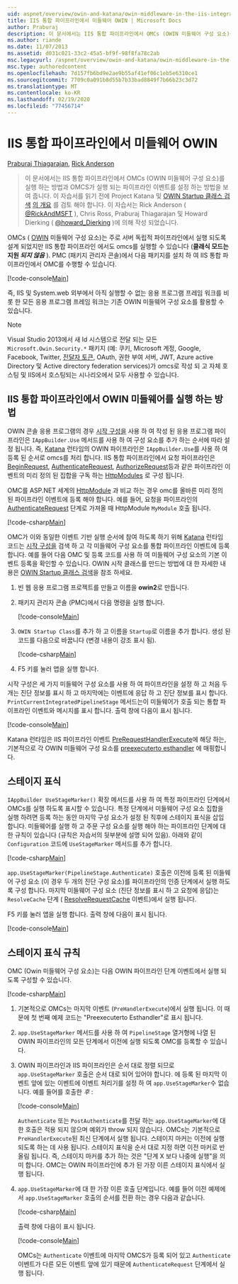 ```yaml
---
uid: aspnet/overview/owin-and-katana/owin-middleware-in-the-iis-integrated-pipeline
title: IIS 통합 파이프라인에서 미들웨어 OWIN | Microsoft Docs
author: Praburaj
description: 이 문서에서는 IIS 통합 파이프라인에서 OMCs (OWIN 미들웨어 구성 요소)를 실행 하는 방법과 OMCS가 실행 되는 파이프라인 이벤트를 설정 하는 방법을 보여 줍니다. ...
ms.author: riande
ms.date: 11/07/2013
ms.assetid: d031c021-33c2-45a5-bf9f-98f8fa78c2ab
msc.legacyurl: /aspnet/overview/owin-and-katana/owin-middleware-in-the-iis-integrated-pipeline
msc.type: authoredcontent
ms.openlocfilehash: 7d157fb6bd9e2ae9b55af41ef06c1eb5e6310ce1
ms.sourcegitcommit: 7709c0a091b8d55b7b33bad8849f7b66b23c3d72
ms.translationtype: MT
ms.contentlocale: ko-KR
ms.lasthandoff: 02/19/2020
ms.locfileid: "77456714"
---
```

# <a name="owin-middleware-in-the-iis-integrated-pipeline"></a>IIS 통합 파이프라인에서 미들웨어 OWIN

[Praburaj Thiagarajan](https://github.com/Praburaj), [Rick Anderson](https://twitter.com/RickAndMSFT)

> 이 문서에서는 IIS 통합 파이프라인에서 OMCs (OWIN 미들웨어 구성 요소)를 실행 하는 방법과 OMCS가 실행 되는 파이프라인 이벤트를 설정 하는 방법을 보여 줍니다. 이 자습서를 읽기 전에 Project Katana 및 [OWIN Startup 클래스 검색](owin-startup-class-detection.md) [의 개요](an-overview-of-project-katana.md) 를 검토 해야 합니다. 이 자습서는 Rick Anderson ( [@RickAndMSFT](https://twitter.com/#!/RickAndMSFT) ), Chris Ross, Praburaj Thiagarajan 및 Howard Dierking ( [@howard\_Dierking](https://twitter.com/howard_dierking) )에 의해 작성 되었습니다.

OMCs ( [OWIN](an-overview-of-project-katana.md) 미들웨어 구성 요소)는 주로 서버 독립적 파이프라인에서 실행 되도록 설계 되었지만 IIS 통합 파이프라인 에서도 omcs를 실행할 수 있습니다 (**클래식 모드는 지원 *되지 않음*** ). PMC (패키지 관리자 콘솔)에서 다음 패키지를 설치 하 여 IIS 통합 파이프라인에서 OMC를 수행할 수 있습니다.

[!code-console[Main](owin-middleware-in-the-iis-integrated-pipeline/samples/sample1.cmd)]

즉, IIS 및 System.web 외부에서 아직 실행할 수 없는 응용 프로그램 프레임 워크를 비롯 한 모든 응용 프로그램 프레임 워크는 기존 OWIN 미들웨어 구성 요소를 활용할 수 있습니다. 

> [!NOTE]
> Visual Studio 2013에서 새 Id 시스템으로 전달 되는 모든 `Microsoft.Owin.Security.*` 패키지 (예: 쿠키, Microsoft 계정, Google, Facebook, Twitter, [전달자 토큰](http://self-issued.info/docs/draft-ietf-oauth-v2-bearer.html), OAuth, 권한 부여 서버, JWT, Azure active Directory 및 Active directory federation services)가 omcs로 작성 되 고 자체 호스팅 및 IIS에서 호스팅되는 시나리오에서 모두 사용할 수 있습니다.

## <a name="how-owin-middleware-executes-in-the-iis-integrated-pipeline"></a>IIS 통합 파이프라인에서 OWIN 미들웨어를 실행 하는 방법

OWIN 콘솔 응용 프로그램의 경우 [시작 구성을](owin-startup-class-detection.md) 사용 하 여 작성 된 응용 프로그램 파이프라인은 `IAppBuilder.Use` 메서드를 사용 하 여 구성 요소를 추가 하는 순서에 따라 설정 됩니다. 즉, [Katana](an-overview-of-project-katana.md) 런타임의 OWIN 파이프라인은 `IAppBuilder.Use`를 사용 하 여 등록 된 순서로 omcs를 처리 합니다. IIS 통합 파이프라인에서 요청 파이프라인은 [BeginRequest](https://msdn.microsoft.com/library/system.web.httpapplication.beginrequest.aspx), [AuthenticateRequest](https://msdn.microsoft.com/library/system.web.httpapplication.authenticaterequest.aspx), [AuthorizeRequest](https://msdn.microsoft.com/library/system.web.httpapplication.authorizerequest.aspx)등과 같은 파이프라인 이벤트의 미리 정의 된 집합을 구독 하는 [HttpModules](https://msdn.microsoft.com/library/ms178468(v=vs.85).aspx) 로 구성 됩니다.

OMC를 ASP.NET 세계의 [HttpModule](https://msdn.microsoft.com/library/zec9k340(v=vs.85).aspx) 과 비교 하는 경우 omc를 올바른 미리 정의 된 파이프라인 이벤트에 등록 해야 합니다. 예를 들어, 요청을 파이프라인의 [AuthenticateRequest](https://msdn.microsoft.com/library/system.web.httpapplication.authenticaterequest.aspx) 단계로 가져올 때 HttpModule `MyModule` 호출 됩니다.

[!code-csharp[Main](owin-middleware-in-the-iis-integrated-pipeline/samples/sample2.cs?highlight=10)]

OMC가 이와 동일한 이벤트 기반 실행 순서에 참여 하도록 하기 위해 [Katana](an-overview-of-project-katana.md) 런타임 코드는 [시작 구성을](owin-startup-class-detection.md) 검색 하 고 각 미들웨어 구성 요소를 통합 파이프라인 이벤트에 등록 합니다. 예를 들어 다음 OMC 및 등록 코드를 사용 하 여 미들웨어 구성 요소의 기본 이벤트 등록을 확인할 수 있습니다. OWIN 시작 클래스를 만드는 방법에 대 한 자세한 내용은 [OWIN Startup 클래스 검색](owin-startup-class-detection.md)을 참조 하세요.

1. 빈 웹 응용 프로그램 프로젝트를 만들고 이름을 **owin2**로 만듭니다.
2. 패키지 관리자 콘솔 (PMC)에서 다음 명령을 실행 합니다. 

    [!code-console[Main](owin-middleware-in-the-iis-integrated-pipeline/samples/sample3.cmd)]
3. `OWIN Startup Class`를 추가 하 고 이름을 `Startup`로 이름을 추가 합니다. 생성 된 코드를 다음으로 바꿉니다 (변경 내용이 강조 표시 됨).  

    [!code-csharp[Main](owin-middleware-in-the-iis-integrated-pipeline/samples/sample4.cs?highlight=5-7,15-36)]
4. F5 키를 눌러 앱을 실행 합니다.

시작 구성은 세 가지 미들웨어 구성 요소를 사용 하 여 파이프라인을 설정 하 고 처음 두 개는 진단 정보를 표시 하 고 마지막에는 이벤트에 응답 하 고 진단 정보를 표시 합니다. `PrintCurrentIntegratedPipelineStage` 메서드는이 미들웨어가 호출 되는 통합 파이프라인 이벤트와 메시지를 표시 합니다. 출력 창에 다음이 표시 됩니다.

[!code-console[Main](owin-middleware-in-the-iis-integrated-pipeline/samples/sample5.cmd)]

Katana 런타임은 IIS 파이프라인 이벤트 [PreRequestHandlerExecute](https://msdn.microsoft.com/library/system.web.httpapplication.prerequesthandlerexecute.aspx)에 해당 하는, 기본적으로 각 OWIN 미들웨어 구성 요소를 [preexecuterto esthandler](https://msdn.microsoft.com/library/system.web.httpapplication.prerequesthandlerexecute.aspx) 에 매핑합니다.

## <a name="stage-markers"></a>스테이지 표식

`IAppBuilder UseStageMarker()` 확장 메서드를 사용 하 여 특정 파이프라인 단계에서 OMCs를 실행 하도록 표시할 수 있습니다. 특정 단계에서 미들웨어 구성 요소 집합을 실행 하려면 등록 하는 동안 마지막 구성 요소가 설정 된 직후에 스테이지 표식을 삽입 합니다. 미들웨어를 실행 하 고 주문 구성 요소를 실행 해야 하는 파이프라인 단계에 대 한 규칙이 있습니다 (규칙은 자습서의 뒷부분에 설명 되어 있음). 아래와 같이 `Configuration` 코드에 `UseStageMarker` 메서드를 추가 합니다.

[!code-csharp[Main](owin-middleware-in-the-iis-integrated-pipeline/samples/sample6.cs?highlight=13,19)]

`app.UseStageMarker(PipelineStage.Authenticate)` 호출은 이전에 등록 된 미들웨어 구성 요소 (이 경우 두 개의 진단 구성 요소)를 파이프라인의 인증 단계에서 실행 하도록 구성 합니다. 마지막 미들웨어 구성 요소 (진단 정보를 표시 하 고 요청에 응답)는 `ResolveCache` 단계 ( [ResolveRequestCache](https://msdn.microsoft.com/library/system.web.httpapplication.resolverequestcache.aspx) 이벤트)에서 실행 됩니다.

F5 키를 눌러 앱을 실행 합니다. 출력 창에 다음이 표시 됩니다.

[!code-console[Main](owin-middleware-in-the-iis-integrated-pipeline/samples/sample7.cmd)]

## <a name="stage-marker-rules"></a>스테이지 표식 규칙

OMC (Owin 미들웨어 구성 요소)는 다음 OWIN 파이프라인 단계 이벤트에서 실행 되도록 구성할 수 있습니다.

[!code-csharp[Main](owin-middleware-in-the-iis-integrated-pipeline/samples/sample8.cs)]

1. 기본적으로 OMCs는 마지막 이벤트 (`PreHandlerExecute`)에서 실행 됩니다. 이 때문에 첫 번째 예제 코드는 "Preexecuterto Esthandler"로 표시 됩니다.
2. `app.UseStageMarker` 메서드를 사용 하 여 `PipelineStage` 열거형에 나열 된 OWIN 파이프라인의 모든 단계에서 이전에 실행 되도록 OMC를 등록할 수 있습니다.
3. OWIN 파이프라인과 IIS 파이프라인은 순서 대로 정렬 되므로 `app.UseStageMarker` 호출은 순서 대로 되어 있어야 합니다. 에 등록 된 마지막 이벤트 앞에 있는 이벤트에 이벤트 처리기를 설정 하 여 `app.UseStageMarker`수 없습니다. 예를 들어를 호출한 *후* :

    [!code-console[Main](owin-middleware-in-the-iis-integrated-pipeline/samples/sample9.cmd)]

   `Authenticate` 또는 `PostAuthenticate`를 전달 하는 `app.UseStageMarker`에 대 한 호출은 적용 되지 않으며 예외가 throw 되지 않습니다. OMCs는 기본적으로 `PreHandlerExecute`된 최신 단계에서 실행 됩니다. 스테이지 마커는 이전에 실행 되도록 하는 데 사용 됩니다. 스테이지 표식을 순서 대로 지정 하면 이전 마커로 반올림 됩니다. 즉, 스테이지 마커를 추가 하는 것은 "단계 X 보다 나중에 실행"을 의미 합니다. OMC는 OWIN 파이프라인에 추가 된 가장 이른 스테이지 표식에서 실행 됩니다.
4. `app.UseStageMarker`에 대 한 가장 이른 호출 단계입니다. 예를 들어 이전 예제에서 `app.UseStageMarker` 호출의 순서를 전환 하는 경우 다음과 같습니다.

    [!code-csharp[Main](owin-middleware-in-the-iis-integrated-pipeline/samples/sample10.cs?highlight=13,19)]

   출력 창에 다음이 표시 됩니다. 

    [!code-console[Main](owin-middleware-in-the-iis-integrated-pipeline/samples/sample11.cmd)]

   OMCs는 `Authenticate` 이벤트에 마지막 OMCS가 등록 되어 있고 `Authenticate` 이벤트가 다른 모든 이벤트 앞에 있기 때문에 `AuthenticateRequest` 단계에서 실행 됩니다.
